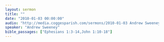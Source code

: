```yaml
---
layout: sermon
title: ""
date: "2010-01-03 00:00:00"
audio: "http://media.coggesparish.com/sermons/2010-01-03 Andrew Sweeney.mp3"
speaker: "Andrew Sweeney"
bible_passages: ["Ephesians 1:3-14,John 1:10-18"]
---
```

